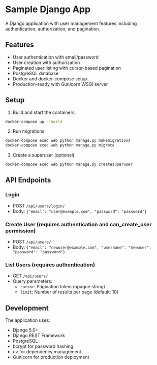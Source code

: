 # Sample Django App

A Django application with user management features including authentication, authorization, and pagination.

## Features

- User authentication with email/password
- User creation with authorization
- Paginated user listing with cursor-based pagination
- PostgreSQL database
- Docker and docker-compose setup
- Production-ready with Gunicorn WSGI server

## Setup

1. Build and start the containers:
```bash
docker-compose up --build
```

2. Run migrations:
```bash
docker-compose exec web python manage.py makemigrations
docker-compose exec web python manage.py migrate
```

3. Create a superuser (optional):
```bash
docker-compose exec web python manage.py createsuperuser
```

## API Endpoints

### Login
- POST `/api/users/login/`
- Body: `{"email": "user@example.com", "password": "password"}`

### Create User (requires authentication and can_create_user permission)
- POST `/api/users/`
- Body: `{"email": "newuser@example.com", "username": "newuser", "password": "password"}`

### List Users (requires authentication)
- GET `/api/users/`
- Query parameters:
  - `cursor`: Pagination token (opaque string)
  - `limit`: Number of results per page (default: 10)

## Development

The application uses:
- Django 5.0+
- Django REST Framework
- PostgreSQL
- bcrypt for password hashing
- uv for dependency management
- Gunicorn for production deployment